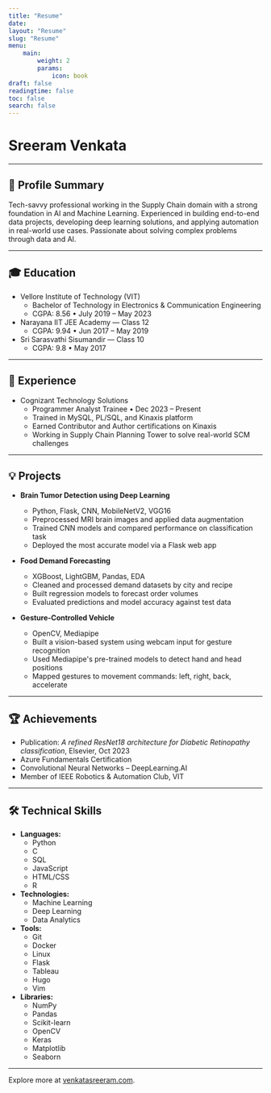 ```yaml
---
title: "Resume"
date: 
layout: "Resume"
slug: "Resume"
menu:
    main:
        weight: 2
        params: 
            icon: book
draft: false
readingtime: false
toc: false
search: false
---
```


# Sreeram Venkata

---

## 🧠 Profile Summary

Tech-savvy professional working in the Supply Chain domain with a strong foundation in AI and Machine Learning. Experienced in building end-to-end data projects, developing deep learning solutions, and applying automation in real-world use cases. Passionate about solving complex problems through data and AI.

---

## 🎓 Education

- Vellore Institute of Technology (VIT)
  - Bachelor of Technology in Electronics & Communication Engineering
  - CGPA: 8.56 • July 2019 – May 2023
- Narayana IIT JEE Academy — Class 12
  - CGPA: 9.94 • Jun 2017 – May 2019
- Sri Sarasvathi Sisumandir — Class 10
  - CGPA: 9.8 • May 2017

---

## 💼 Experience

- Cognizant Technology Solutions
  - Programmer Analyst Trainee • Dec 2023 – Present
  - Trained in MySQL, PL/SQL, and Kinaxis platform
  - Earned Contributor and Author certifications on Kinaxis
  - Working in Supply Chain Planning Tower to solve real-world SCM challenges

---

## 💡 Projects

- **Brain Tumor Detection using Deep Learning**
  - Python, Flask, CNN, MobileNetV2, VGG16
  - Preprocessed MRI brain images and applied data augmentation
  - Trained CNN models and compared performance on classification task
  - Deployed the most accurate model via a Flask web app

- **Food Demand Forecasting**
  - XGBoost, LightGBM, Pandas, EDA
  - Cleaned and processed demand datasets by city and recipe
  - Built regression models to forecast order volumes
  - Evaluated predictions and model accuracy against test data

- **Gesture-Controlled Vehicle**
  - OpenCV, Mediapipe
  - Built a vision-based system using webcam input for gesture recognition
  - Used Mediapipe's pre-trained models to detect hand and head positions
  - Mapped gestures to movement commands: left, right, back, accelerate

---

## 🏆 Achievements

- Publication: *A refined ResNet18 architecture for Diabetic Retinopathy classification*, Elsevier, Oct 2023
- Azure Fundamentals Certification
- Convolutional Neural Networks – DeepLearning.AI
- Member of IEEE Robotics & Automation Club, VIT

---

## 🛠️ Technical Skills

- **Languages:**
  - Python
  - C
  - SQL
  - JavaScript
  - HTML/CSS
  - R
- **Technologies:**
  - Machine Learning
  - Deep Learning
  - Data Analytics
- **Tools:**
  - Git
  - Docker
  - Linux
  - Flask
  - Tableau
  - Hugo
  - Vim
- **Libraries:**
  - NumPy
  - Pandas
  - Scikit-learn
  - OpenCV
  - Keras
  - Matplotlib
  - Seaborn

---

Explore more at [venkatasreeram.com](https://venkatasreeram.com).
